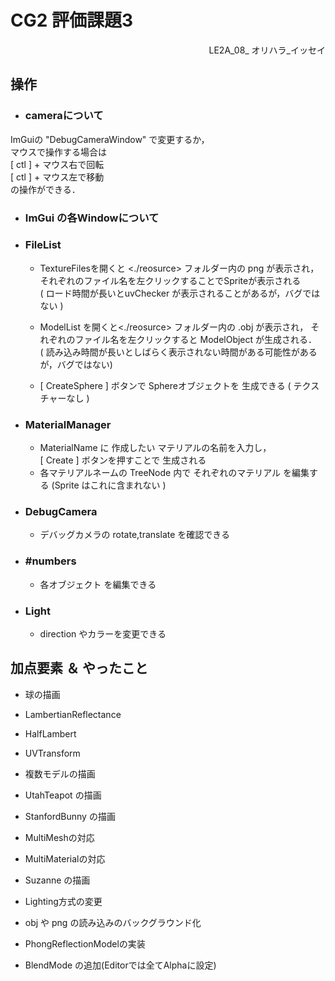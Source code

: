 # CG2 評価課題3

<div style = "text-align: right;">
LE2A_08_ オリハラ_イッセイ
</div>

## 操作

* ### cameraについて 
ImGuiの "DebugCameraWindow" で変更するか，  
マウスで操作する場合は  
[ ctl ] + マウス右で回転  
[ ctl ] + マウス左で移動  
の操作ができる．

* ### ImGui の各Windowについて

 * ### FileList

   - TextureFilesを開くと <./reosurce> フォルダー内の png が表示され，  
それぞれのファイル名を左クリックすることでSpriteが表示される  
( ロード時間が長いとuvChecker が表示されることがあるが，バグではない )
  
   - ModelList を開くと<./reosurce> フォルダー内の .obj が表示され，
 それぞれのファイル名を左クリックすると ModelObject が生成される．  
 ( 読み込み時間が長いとしばらく表示されない時間がある可能性があるが，バグではない)
   - [  CreateSphere  ] ボタンで Sphereオブジェクトを 生成できる
  ( テクスチャーなし )

* ### MaterialManager
  - MaterialName に 作成したい マテリアルの名前を入力し，  
  [ Create ] ボタンを押すことで 生成される
  - 各マテリアルネームの TreeNode 内で それぞれのマテリアル を編集する (Sprite はこれに含まれない )

* ### DebugCamera
  - デバッグカメラの rotate,translate を確認できる

* ### #numbers 
  - 各オブジェクト を編集できる

* ### Light
  - direction やカラーを変更できる

## 加点要素 ＆ やったこと

* 球の描画
* LambertianReflectance
* HalfLambert
* UVTransform
* 複数モデルの描画
* UtahTeapot の描画
* StanfordBunny の描画
* MultiMeshの対応
* MultiMaterialの対応
* Suzanne の描画
* Lighting方式の変更  

* obj や png の読み込みのバックグラウンド化
* PhongReflectionModelの実装
* BlendMode の追加(Editorでは全てAlphaに設定)
